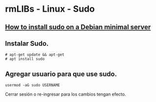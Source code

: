 # rmLIBs - Linux - Sudo

## [How to install sudo on a Debian minimal server](https://www.techrepublic.com/article/how-to-install-sudo-on-a-debian-minimal-server/)
## Instalar Sudo.
    # apt-get update && apt-get
    # apt install sudo

## Agregar usuario para que use sudo.
    usermod -aG sudo USERNAME

Cerrar sesión o re-ingresar para los cambios tengan efecto.
